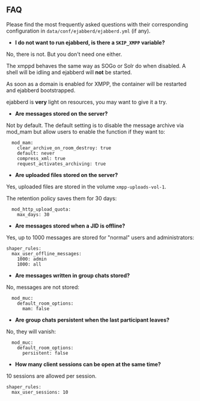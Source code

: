 ## FAQ

Please find the most frequently asked questions with their corresponding configuration in `data/conf/ejabberd/ejabberd.yml` (if any).

- **I do not want to run ejabberd, is there a `SKIP_XMPP` variable?**

No, there is not. But you don't need one either.

The xmppd behaves the same way as SOGo or Solr do when disabled. A shell will be idling and ejabberd will **not** be started.

As soon as a domain is enabled for XMPP, the container will be restarted and ejabberd bootstrapped.

ejabberd is **very** light on resources, you may want to give it a try.

- **Are messages stored on the server?**

Not by default. The default setting is to disable the message archive via mod_mam but allow users to enable the function if they want to:

```
  mod_mam:
    clear_archive_on_room_destroy: true
    default: never
    compress_xml: true
    request_activates_archiving: true
```

- **Are uploaded files stored on the server?**

Yes, uploaded files are stored in the volume `xmpp-uploads-vol-1`.

The retention policy saves them for 30 days:

```
  mod_http_upload_quota:
    max_days: 30
```

- **Are messages stored when a JID is offline?**

Yes, up to 1000 messages are stored for "normal" users and administrators:

```
shaper_rules:
  max_user_offline_messages:
    1000: admin
    1000: all
```

- **Are messages written in group chats stored?**

No, messages are not stored:

```
  mod_muc:
    default_room_options:
      mam: false
```

- **Are group chats persistent when the last participant leaves?**

No, they will vanish:

```
  mod_muc:
    default_room_options:
      persistent: false
```

- **How many client sessions can be open at the same time?**

10 sessions are allowed per session.

```
shaper_rules:
  max_user_sessions: 10
```
